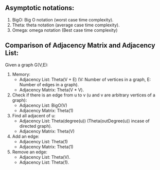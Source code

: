 ## Asymptotic notations:  
1. BigO: Big O notation (worst case time complexity).  
2. Theta: theta notation (average case time complexity).   
3. Omega: omega notation (Best case time complexity)  
  
## Comparison of Adjacency Matrix and Adjacency List:  
  
Given a graph G(V,E):  
1. Memory:  
   - Adjacency List: Theta(V + E) (V: Number of vertices in a graph, E: Number of edges in a graph).  
   - Adjacency Matrix: Theta(V * V).  
2. Check if there is an edge from u to v (u and v are arbitrary vertices of a graph):  
   - Adjacency List: BigO(V)  
   - Adjacency Matrix: Theta(1)  
3. Find all adjacent of u:  
   - Adjacency List: Theta(degree(u)) (Theta(outDegree(u)) incase of directed graph).  
   - Adjacency Matrix: Theta(V)  
4. Add an edge:  
   - Adjacency List: Theta(1)  
   - Adjacency Matrix: Theta(1)  
5. Remove an edge:
   - Adjacency List: Theta(V).  
   - Adjacency List: Theta(1).  

